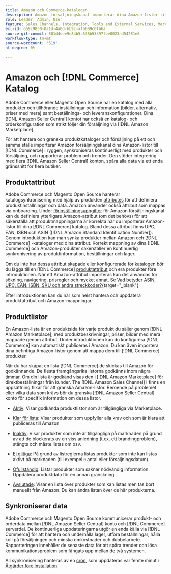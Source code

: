 ```yaml
---
title: Amazon och Commerce-katalogen
description: Amazon försäljningskanal importerar dina Amazon-listor till din Commerce-server och synkroniserar dem kontinuerligt med produkter och försäljning.
role: Leader, Admin, User
feature: Sales Channels, Integration, Tools and External Services, Merchandising, Catalogs
exl-id: 659c9830-0a1d-4a0d-bb9c-afb609c0fbba
source-git-commit: 801d4eee9e84b5c5f8b53397fbe8023ad54281e6
workflow-type: tm+mt
source-wordcount: '619'
ht-degree: 0%

---
```


# Amazon och [!DNL Commerce] Katalog

Adobe Commerce eller Magento Open Source har en katalog med alla produkter och tillhörande inställningar och information (bilder, alternativ, priser med mera) samt beställnings- och leveranskonfigurationer. Dina [!DNL Amazon Seller Central] kontot har också en katalog- och orderkonfiguration som strikt följer din försäljning via [!DNL Amazon Marketplace].

För att hantera och granska produktkataloger och försäljning på ett och samma ställe importerar Amazon försäljningskanal dina Amazon-listor till [!DNL Commerce] i ryggen, synkroniseras kontinuerligt med produkter och försäljning, och rapporterar problem och trender. Den stöder integrering med flera [!DNL Amazon Seller Central] konton, spåra alla data via ett enda gränssnitt för flera butiker.

## Produktattribut

Adobe Commerce och Magento Open Source hanterar katalogsynkronisering med hjälp av produkten [attributes](https://experienceleague.adobe.com/docs/commerce-admin/catalog/product-attributes/product-attributes.html) för att definiera produktinställningar och data. Amazon använder också attribut som mappas via onboarding. Under [förinställningsuppgifter](./amazon-pre-setup-tasks.md) för Amazon försäljningskanal kan du definiera ytterligare Amazon-attribut (om det behövs) för att säkerställa att produktmappningarna är korrekta när du importerar Amazon-listor till dina [!DNL Commerce] katalog. Bland dessa attribut finns UPC, EAN, ISBN och ASIN ([!DNL Amazon Standard Identification Number]). Genom introduktion kan man synka produkter mellan Amazon och [!DNL Commerce] -kataloger med dina attribut. Korrekt mappning av dina [!DNL Commerce] och Amazon-produkter säkerställer en kontinuerlig synkronisering av produktinformation, beställningar och lager.

Om du inte har dessa attribut skapade eller konfigurerade för katalogen bör du lägga till en [!DNL Commerce] [produktattribut](https://experienceleague.adobe.com/docs/commerce-admin/catalog/product-attributes/product-attributes.html) och era produkter före introduktionen. När ett Amazon-attribut importeras kan det användas för sökning, navigering, prisregler och mycket annat. Se [Vad betyder ASIN, UPC, EAN, ISBN, SKU och andra streckkoder?](https://sellerskills.com/multi-channel-operations/what-asin-upc-ean-isbn-sku-and-other-barcodes-mean/#what-is-isbn-number){target="_blank"}

Efter introduktionen kan du när som helst hantera och uppdatera produktattribut och Amazon-mappningar.

## Produktlistor

En Amazon-lista är en produktsida för varje produkt du säljer genom [!DNL Amazon Marketplace], med produktbeskrivningar, priser, bilder med mera mappade genom attribut. Under introduktionen kan du konfigurera [!DNL Commerce] kan automatiskt publiceras i Amazon. Du kan även importera dina befintliga Amazon-listor genom att mappa dem till [!DNL Commerce] produkter.

När du har skapat en lista [!DNL Commerce] de skickas till Amazon för godkännande. De flesta framgångsrika listorna godkänns inom några timmar. Om din lista är godkänd visas den i [!DNL Amazon Marketplace] för direktbeställningar från kunder. The [!DNL Amazon Sales Channel] I finns en uppsättning flikar för att granska Amazon-listor. Beroende på problemet eller vilka data som krävs bör du granska [!DNL Amazon Seller Central] konto för specifik information om dessa listor.

- [Aktiv](./active-listings.md): Visar godkända produktlistor som är tillgängliga via Marketplace.

- [Klar för lista](./ready-to-list.md): Visar produkter som uppfyller alla krav och som är klara att publiceras till Amazon.

- [Inaktiv](./inactive-listings.md): Visar produkter som inte är tillgängliga på marknaden på grund av att de blockerats av en viss anledning (t.ex. ett brandingproblem), stängts och måste listas om osv.

- [Ej giltiga](./ineligible-listings.md): På grund av listreglerna listas produkter som inte kan listas aktivt på marknaden (till exempel `0` antal eller försäljningsdatum).

- [Ofullständig](./incomplete-listings.md): Listar produkter som saknar nödvändig information. Uppdatera produktdata för en annan granskning.

- [Avslutade](./ended-listings.md): Visar en lista över produkter som kan listas men tas bort manuellt från Amazon. Du kan ändra listan över de här produkterna.

## Synkroniserar data

Adobe Commerce och Magento Open Source kommunicerar produkt- och orderdata mellan [!DNL Amazon Seller Central] konto och [!DNL Commerce] serverdel. De kontinuerliga uppdateringarna utgör en enda källa via [!DNL Commerce] för att hantera och underhålla lager, utföra beställningar, hålla koll på försäljningen och minska omkostnader och dubbelarbete. Rapporteringen innehåller de senaste data för att spåra trender och lösa kommunikationsproblem som fångats upp mellan de två systemen.

All synkronisering hanteras av en [cron](https://experienceleague.adobe.com/docs/commerce-admin/systems/tools/cron.html), som uppdateras var femte minut i [Åtgärder före installation](./amazon-pre-setup-tasks.md).
